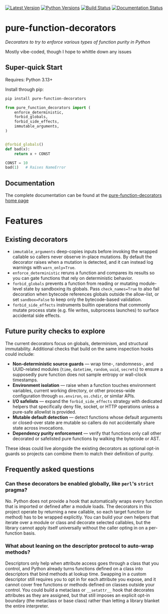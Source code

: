 [![Latest Version](https://img.shields.io/pypi/v/pure-function-decorators?label=pypi-version&logo=python&style=plastic)](https://pypi.org/project/pure-function-decorators/)
[![Python Versions](https://img.shields.io/python/required-version-toml?tomlFilePath=https%3A%2F%2Fraw.githubusercontent.com%2Fjlmcgraw%2Fpure-function-decorators%2Fmain%2Fpyproject.toml&style=plastic&logo=python&label=python-versions)](https://www.python.org/)
[![Build Status](https://github.com/jlmcgraw/pure-function-decorators/actions/workflows/main.yml/badge.svg)](https://github.com/jlmcgraw/pure-function-decorators/actions/workflows/main.yml)
[![Documentation Status](https://github.com/jlmcgraw/pure-function-decorators/actions/workflows/docs.yml/badge.svg)](https://jlmcgraw.github.io/pure-function-decorators/)

# pure-function-decorators

_Decorators to try to enforce various types of function purity in Python_

Mostly vibe-coded, though I hope to whittle down any issues 

## Super-quick Start

Requires: Python 3.13+

Install through pip:

```bash
pip install pure-function-decorators
```

```python
from pure_function_decorators import (
    enforce_deterministic,
    forbid_globals,
    forbid_side_effects,
    immutable_arguments,
)


@forbid_globals()
def bad(x):
    return x + CONST

CONST = 10
bad(1)   # Raises NameError
```

## Documentation

The complete documentation can be found at the
[pure-function-decorators home page](https://jlmcgraw.github.io/pure-function-decorators)

# Features

## Existing decorators

- `immutable_arguments` deep-copies inputs before invoking the wrapped callable so callers never observe in-place mutations. By default the decorator raises when a mutation is detected, and it can instead log warnings with `warn_only=True`.
- `enforce_deterministic` reruns a function and compares its results so you can gate functions that rely on deterministic behavior.
- `forbid_globals` prevents a function from reading or mutating module-level state by sandboxing its globals. Pass
  `check_names=True` to also fail decoration when bytecode references globals outside the allow-list, or set
  `sandbox=False` to keep only the bytecode-based validation.
- `forbid_side_effects` instruments builtin operations that commonly mutate process state (e.g. file writes, subprocess launches) to surface accidental side effects.

## Future purity checks to explore

The current decorators focus on globals, determinism, and structural immutability. Additional checks that build on the same inspection hooks could include:

- **Non-deterministic source guards** &mdash; wrap time-, randomness-, and UUID-related modules (`time`, `datetime`, `random`, `uuid`, `secrets`) to ensure a supposedly pure function does not sample entropy or wall-clock timestamps.
- **Environment isolation** &mdash; raise when a function touches environment variables, current working directory, or other process-wide configuration through `os.environ`, `os.chdir`, or similar APIs.
- **I/O safelists** &mdash; expand the `forbid_side_effects` strategy with dedicated helpers that specifically deny file, socket, or HTTP operations unless a pure-safe allowlist is provided.
- **Mutable default detection** &mdash; detect functions whose default arguments or closed-over state are mutable so callers do not accidentally share state across invocations.
- **Dependency purity enforcement** &mdash; verify that functions only call other decorated or safelisted pure functions by walking the bytecode or AST.

These ideas could live alongside the existing decorators as optional opt-in guards so projects can combine them to match their definition of purity.

## Frequently asked questions

### Can these decorators be enabled globally, like `perl`'s `strict` pragma?

No. Python does not provide a hook that automatically wraps every function that is imported or defined after a module loads. The decorators in this project operate by returning a new callable, so each target function (or method) has to be wrapped explicitly. You can build your own helpers that iterate over a module or class and decorate selected callables, but the library cannot apply itself universally without the caller opting in on a per-function basis.

### What about leaning on the descriptor protocol to auto-wrap methods?

Descriptors only help when attribute access goes through a class that you control, and Python already turns functions defined on a class into descriptors that bind methods at lookup time. Swapping in a custom descriptor still requires you to opt in for each attribute you expose, and it cannot cover free functions or methods defined on classes outside your control. You could build a metaclass or `__setattr__` hook that decorates attributes as they are assigned, but that still imposes an explicit opt-in boundary (the metaclass or base class) rather than letting a library blanket the entire interpreter.
